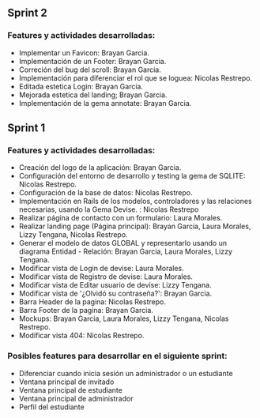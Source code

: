 ## Sprint 2

### Features y actividades desarrolladas:

* Implementar un Favicon: Brayan Garcia.
* Implementación de un Footer: Brayan Garcia.
* Correción del bug del scroll: Brayan Garcia.
* Implementación para diferenciar el rol que se loguea: Nicolas Restrepo.
* Editada estetica Login: Brayan Garcia.
* Mejorada estetica del landing; Brayan Garcia.
* Implementación de la gema annotate: Brayan Garcia.

## Sprint 1

### Features y actividades desarrolladas:

* Creación del logo de la aplicación: Brayan Garcia.
* Configuración del entorno de desarrollo y testing la gema de SQLITE: Nicolas Restrepo.
* Configuración de la base de datos: Nicolas Restrepo.
* Implementación en Rails de los modelos, controladores y las relaciones necesarias, usando la Gema Devise. : Nicolas Restrepo
* Realizar  página de contacto con un formulario: Laura Morales.
* Realizar landing page (Página principal): Brayan Garcia, Laura Morales, Lizzy Tengana, Nicolas Restrepo.
* Generar el modelo de datos GLOBAL y representarlo usando un diagrama Entidad - Relación: Brayan Garcia, Laura Morales, Lizzy Tengana.
* Modificar vista de Login de devise: Laura Morales.
* Modificar vista de Registro de devise: Laura Morales.
* Modificar vista de Editar usuario de devise: Lizzy Tengana.
* Modificar vista de '¿Olvidó su contraseña?': Brayan Garcia.
* Barra Header de la pagina: Nicolas Restrepo.
* Barra Footer de la pagina: Brayan Garcia.
* Mockups: Brayan Garcia, Laura Morales, Lizzy Tengana, Nicolas Restrepo.
* Modificar vista 404: Nicolas Restrepo.

### Posibles features para desarrollar en el siguiente sprint: 

* Diferenciar cuando inicia sesión un administrador o un estudiante
* Ventana principal de invitado
* Ventana principal de estudiante
* Ventana principal de administrador
* Perfil del estudiante